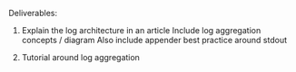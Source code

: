 Deliverables:

1. Explain the log architecture in an article
   Include log aggregation concepts / diagram
   Also include appender best practice around stdout

2. Tutorial around log aggregation